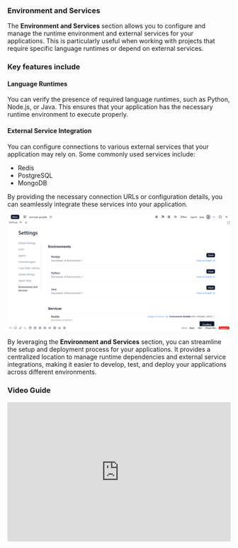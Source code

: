 ### Environment and Services

The **Environment and Services** section allows you to configure and manage the runtime environment and external services for your applications. This is particularly useful when working with projects that require specific language runtimes or depend on external services.

### Key features include

#### Language Runtimes
 You can verify the presence of required language runtimes, such as Python, Node.js, or Java. This ensures that your application has the necessary runtime environment to execute properly.

####  External Service Integration
  You can configure connections to various external services that your application may rely on. Some commonly used services include:
   - Redis
   - PostgreSQL
   - MongoDB

   By providing the necessary connection URLs or configuration details, you can seamlessly integrate these services into your application.


![EnvandServices](../../../../../static/settings/appSettings/8.png)

By leveraging the **Environment and Services** section, you can streamline the setup and deployment process for your applications. It provides a centralized location to manage runtime dependencies and external service integrations, making it easier to develop, test, and deploy your applications across different environments.


### Video Guide

<iframe width="100%" height="315" src="https://www.youtube.com/embed/PVpBjQBxKFQ?si=EeSKBg4GLvTBY1PV" title="YouTube video player" frameborder="0" allow="accelerometer; autoplay; clipboard-write; encrypted-media; gyroscope; picture-in-picture; web-share" referrerpolicy="strict-origin-when-cross-origin" allowfullscreen></iframe>